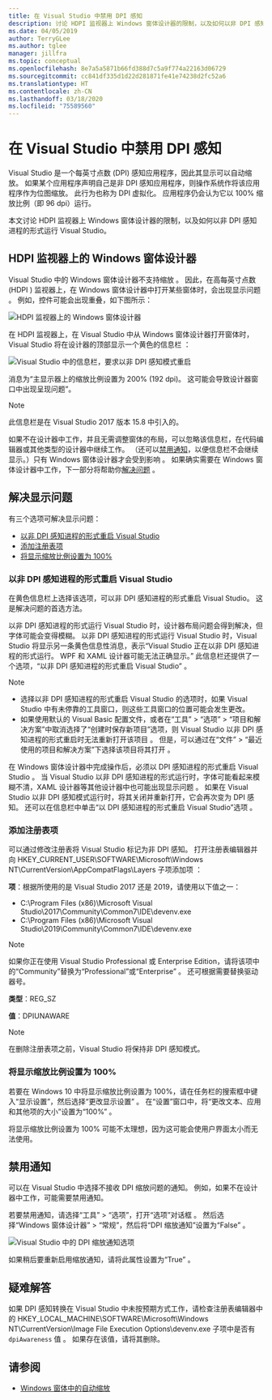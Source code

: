 ```yaml
---
title: 在 Visual Studio 中禁用 DPI 感知
description: 讨论 HDPI 监视器上 Windows 窗体设计器的限制，以及如何以非 DPI 感知进程的形式运行 Visual Studio。
ms.date: 04/05/2019
author: TerryGLee
ms.author: tglee
manager: jillfra
ms.topic: conceptual
ms.openlocfilehash: 8e7a5a5871b66fd388d7c5a9f774a22163d06729
ms.sourcegitcommit: cc841df335d1d22d281871fe41e74238d2fc52a6
ms.translationtype: HT
ms.contentlocale: zh-CN
ms.lasthandoff: 03/18/2020
ms.locfileid: "75589560"
---
```

# <a name="disable-dpi-awareness-in-visual-studio"></a>在 Visual Studio 中禁用 DPI 感知

Visual Studio 是一个每英寸点数 (DPI) 感知应用程序，因此其显示可以自动缩放。 如果某个应用程序声明自己是非 DPI 感知应用程序，则操作系统作将该应用程序作为位图缩放。 此行为也称为 DPI 虚拟化。 应用程序仍会认为它以 100% 缩放比例（即 96 dpi）运行。

本文讨论 HDPI 监视器上 Windows 窗体设计器的限制，以及如何以非 DPI 感知进程的形式运行 Visual Studio。

## <a name="windows-forms-designer-on-hdpi-monitors"></a>HDPI 监视器上的 Windows 窗体设计器

Visual Studio 中的 Windows 窗体设计器不支持缩放  。 因此，在高每英寸点数 (HDPI ) 监视器上，在 Windows 窗体设计器中打开某些窗体时，会出现显示问题  。 例如，控件可能会出现重叠，如下图所示：

![HDPI 监视器上的 Windows 窗体设计器](./media/win-forms-designer-hdpi.png)

在 HDPI 监视器上，在 Visual Studio 中从 Windows 窗体设计器打开窗体时，Visual Studio 将在设计器的顶部显示一个黄色的信息栏  ：

![Visual Studio 中的信息栏，要求以非 DPI 感知模式重启](./media/scaling-gold-bar.png)

消息为“主显示器上的缩放比例设置为 200% (192 dpi)。  这可能会导致设计器窗口中出现呈现问题”。

> [!NOTE]
> 此信息栏是在 Visual Studio 2017 版本 15.8 中引入的。

如果不在设计器中工作，并且无需调整窗体的布局，可以忽略该信息栏，在代码编辑器或其他类型的设计器中继续工作。 （还可以[禁用通知](#disable-notifications)，以便信息栏不会继续显示。）只有 Windows 窗体设计器才会受到影响  。 如果确实需要在 Windows 窗体设计器中工作，下一部分将帮助你[解决问题](#to-resolve-the-display-problem)  。

## <a name="to-resolve-the-display-problem"></a>解决显示问题

有三个选项可解决显示问题：

- [以非 DPI 感知进程的形式重启 Visual Studio](#restart-visual-studio-as-a-dpi-unaware-process)
- [添加注册表项](#add-a-registry-entry)
- [将显示缩放比例设置为 100%](#set-your-display-scaling-setting-to-100)

### <a name="restart-visual-studio-as-a-dpi-unaware-process"></a>以非 DPI 感知进程的形式重启 Visual Studio

在黄色信息栏上选择该选项，可以非 DPI 感知进程的形式重启 Visual Studio。 这是解决问题的首选方法。

以非 DPI 感知进程的形式运行 Visual Studio 时，设计器布局问题会得到解决，但字体可能会变得模糊。 以非 DPI 感知进程的形式运行 Visual Studio 时，Visual Studio 将显示另一条黄色信息性消息，表示“Visual Studio 正在以非 DPI 感知进程的形式运行。  WPF 和 XAML 设计器可能无法正确显示。” 此信息栏还提供了一个选项，“以非 DPI 感知进程的形式重启 Visual Studio”  。

> [!NOTE]
> - 选择以非 DPI 感知进程的形式重启 Visual Studio 的选项时，如果 Visual Studio 中有未停靠的工具窗口，则这些工具窗口的位置可能会发生更改。
> - 如果使用默认的 Visual Basic 配置文件，或者在“工具” > “选项” > “项目和解决方案”中取消选择了“创建时保存新项目”选项，则 Visual Studio 以非 DPI 感知进程的形式重启时无法重新打开该项目     。 但是，可以通过在“文件” > “最近使用的项目和解决方案”下选择该项目将其打开   。

在 Windows 窗体设计器中完成操作后，必须以 DPI 感知进程的形式重启 Visual Studio  。 当 Visual Studio 以非 DPI 感知进程的形式运行时，字体可能看起来模糊不清，XAML 设计器等其他设计器中也可能出现显示问题  。 如果在 Visual Studio 以非 DPI 感知模式运行时，将其关闭并重新打开，它会再次变为 DPI 感知。 还可以在信息栏中单击“以 DPI 感知进程的形式重启 Visual Studio”选项  。

### <a name="add-a-registry-entry"></a>添加注册表项

可以通过修改注册表将 Visual Studio 标记为非 DPI 感知。 打开注册表编辑器并向 HKEY_CURRENT_USER\SOFTWARE\Microsoft\Windows NT\CurrentVersion\AppCompatFlags\Layers 子项添加项   ：

**项**：根据所使用的是 Visual Studio 2017 还是 2019，请使用以下值之一：

- C:\Program Files (x86)\Microsoft Visual Studio\2017\Community\Common7\IDE\devenv.exe
- C:\Program Files (x86)\Microsoft Visual Studio\2019\Community\Common7\IDE\devenv.exe

> [!NOTE]
> 如果你正在使用 Visual Studio Professional 或 Enterprise Edition，请将该项中的“Community”替换为“Professional”或“Enterprise”    。 还可根据需要替换驱动器号。

**类型**：REG_SZ

**值**：DPIUNAWARE

> [!NOTE]
> 在删除注册表项之前，Visual Studio 将保持非 DPI 感知模式。

### <a name="set-your-display-scaling-setting-to-100"></a>将显示缩放比例设置为 100%

若要在 Windows 10 中将显示缩放比例设置为 100%，请在任务栏的搜索框中键入“显示设置”，然后选择“更改显示设置”   。 在“设置”窗口中，将“更改文本、应用和其他项的大小”设置为“100%”    。

将显示缩放比例设置为 100% 可能不太理想，因为这可能会使用户界面太小而无法使用。

## <a name="disable-notifications"></a>禁用通知

可以在 Visual Studio 中选择不接收 DPI 缩放问题的通知。 例如，如果不在设计器中工作，可能需要禁用通知。

若要禁用通知，请选择“工具” > “选项”，打开“选项”对话框    。 然后选择“Windows 窗体设计器” > “常规”，然后将“DPI 缩放通知”设置为“False”     。

![Visual Studio 中的 DPI 缩放通知选项](./media/notifications-option.png)

如果稍后要重新启用缩放通知，请将此属性设置为“True”  。

## <a name="troubleshoot"></a>疑难解答

如果 DPI 感知转换在 Visual Studio 中未按预期方式工作，请检查注册表编辑器中的 HKEY_LOCAL_MACHINE\SOFTWARE\Microsoft\Windows NT\CurrentVersion\Image File Execution Options\devenv.exe 子项中是否有 `dpiAwareness` 值  。 如果存在该值，请将其删除。

## <a name="see-also"></a>请参阅

- [Windows 窗体中的自动缩放](/dotnet/framework/winforms/automatic-scaling-in-windows-forms)
